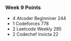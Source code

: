 ### Week 9 Points
* 4 Atcoder Beginniner 244
* 1 Codeforces 778
* 2 Leetcode Weekly 285
* 2 Codechef Invicta 22
